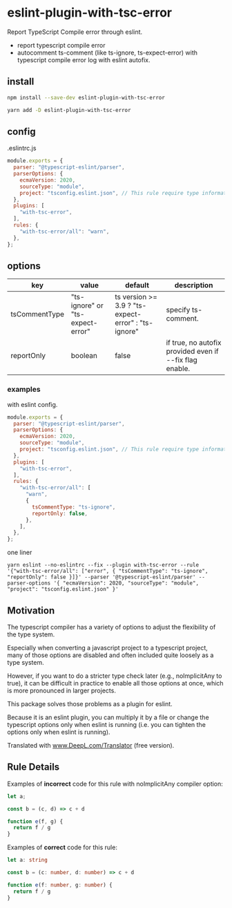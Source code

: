 # eslint-plugin-with-tsc-error
Report TypeScript Compile error through eslint.
- report typescript compile error
- autocomment ts-comment (like ts-ignore, ts-expect-error) with typescript compile error log with eslint autofix.

## install

```bash
npm install --save-dev eslint-plugin-with-tsc-error
```

```bash
yarn add -D eslint-plugin-with-tsc-error
```

## config
.eslintrc.js
```js
module.exports = {
  parser: "@typescript-eslint/parser",
  parserOptions: {
    ecmaVersion: 2020,
    sourceType: "module",
    project: "tsconfig.eslint.json", // This rule require type information
  },
  plugins: [
    "with-tsc-error",
  ],
  rules: {
    "with-tsc-error/all": "warn",
  },
};
```

## options

|  key | value | default | description |
| --- | --- | --- | --- |
|  tsCommentType | "ts-ignore" or "ts-expect-error" | ts version >= 3.9 ? "ts-expect-error" : "ts-ignore" | specify ts-comment. |
|  reportOnly | boolean | false | if true, no autofix provided even if --fix flag enable. |

### examples
with eslint config.
```js
module.exports = {
  parser: "@typescript-eslint/parser",
  parserOptions: {
    ecmaVersion: 2020,
    sourceType: "module",
    project: "tsconfig.eslint.json", // This rule require type information
  },
  plugins: [
    "with-tsc-error",
  ],
  rules: {
    "with-tsc-error/all": [
      "warn",
      {
        tsCommentType: "ts-ignore",
        reportOnly: false,
      },
    ],
  },
};
```

one liner
```
yarn eslint --no-eslintrc --fix --plugin with-tsc-error --rule '{"with-tsc-error/all": ["error", { "tsCommentType": "ts-ignore", "reportOnly": false }]}' --parser '@typescript-eslint/parser' --parser-options '{ "ecmaVersion": 2020, "sourceType": "module", "project": "tsconfig.eslint.json" }'
```

## Motivation

The typescript compiler has a variety of options to adjust the flexibility of the type system.

Especially when converting a javascript project to a typescript project, many of those options are disabled and often included quite loosely as a type system.

However, if you want to do a stricter type check later (e.g., noImplicitAny to true), it can be difficult in practice to enable all those options at once, which is more pronounced in larger projects.

This package solves those problems as a plugin for eslint.

Because it is an eslint plugin, you can multiply it by a file or change the typescript options only when eslint is running (i.e. you can tighten the options only when eslint is running).

Translated with www.DeepL.com/Translator (free version).

## Rule Details

Examples of **incorrect** code for this rule with noImplicitAny compiler option:

```ts
let a;

const b = (c, d) => c + d

function e(f, g) {
  return f / g
}
```

Examples of **correct** code for this rule:

```ts
let a: string

const b = (c: number, d: number) => c + d

function e(f: number, g: number) {
  return f / g
}
```
